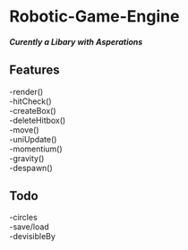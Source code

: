 # Robotic-Game-Engine

##### *Curently a Libary with Asperations*

Features
------------

-render()  
-hitCheck()  
-createBox()  
-deleteHitbox()  
-move()  
-uniUpdate()  
-momentium()  
-gravity()  
-despawn()  

Todo
-----------

-circles  
-save/load  
-devisibleBy  
